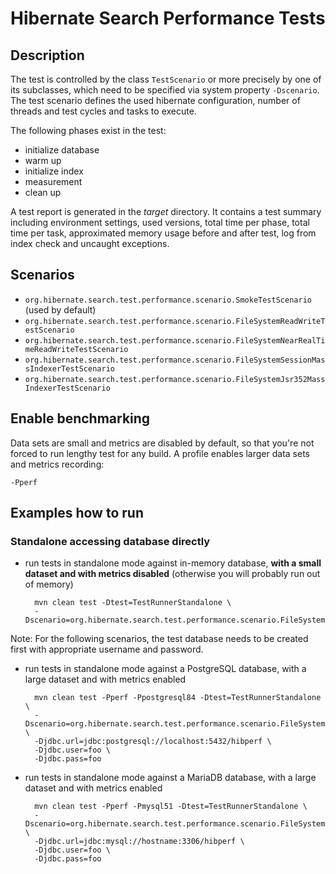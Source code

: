 Hibernate Search Performance Tests
==================================

## Description

The test is controlled by the class `TestScenario` or more precisely by one of its subclasses,
which need to be specified via system property `-Dscenario`.
The test scenario defines the used hibernate configuration, number of threads and test cycles and
tasks to execute.

The following phases exist in the test:
* initialize database
* warm up
* initialize index
* measurement
* clean up

A test report is generated in the *target* directory. It contains a test summary including environment
settings, used versions, total time per phase, total time per task, approximated memory usage before
and after test, log from index check and uncaught exceptions.


## Scenarios

- `org.hibernate.search.test.performance.scenario.SmokeTestScenario` (used by default)
- `org.hibernate.search.test.performance.scenario.FileSystemReadWriteTestScenario`
- `org.hibernate.search.test.performance.scenario.FileSystemNearRealTimeReadWriteTestScenario`
- `org.hibernate.search.test.performance.scenario.FileSystemSessionMassIndexerTestScenario`
- `org.hibernate.search.test.performance.scenario.FileSystemJsr352MassIndexerTestScenario`


## Enable benchmarking

Data sets are small and metrics are disabled by default,
so that you're not forced to run lengthy test for any build.
A profile enables larger data sets and metrics recording:

    -Pperf


## Examples how to run

### Standalone accessing database directly

- run tests in standalone mode against in-memory database,
  **with a small dataset and with metrics disabled**
  (otherwise you will probably run out of memory)

        mvn clean test -Dtest=TestRunnerStandalone \
        -Dscenario=org.hibernate.search.test.performance.scenario.FileSystemReadWriteTestScenario

Note: For the following scenarios, the test database needs to be created first with appropriate
username and password.

- run tests in standalone mode against a PostgreSQL database,
  with a large dataset and with metrics enabled

        mvn clean test -Pperf -Ppostgresql84 -Dtest=TestRunnerStandalone \
        -Dscenario=org.hibernate.search.test.performance.scenario.FileSystemReadWriteTestScenario \
        -Djdbc.url=jdbc:postgresql://localhost:5432/hibperf \
        -Djdbc.user=foo \
        -Djdbc.pass=foo

- run tests in standalone mode against a MariaDB database,
  with a large dataset and with metrics enabled

        mvn clean test -Pperf -Pmysql51 -Dtest=TestRunnerStandalone \
        -Dscenario=org.hibernate.search.test.performance.scenario.FileSystemReadWriteTestScenario \
        -Djdbc.url=jdbc:mysql://hostname:3306/hibperf \
        -Djdbc.user=foo \
        -Djdbc.pass=foo
